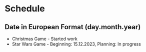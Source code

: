 # Schedule
## Date in European Format (day.month.year)
- Christmas Game - Started work
- Star Wars Game - Beginning: 15.12.2023, Planning: In progress
